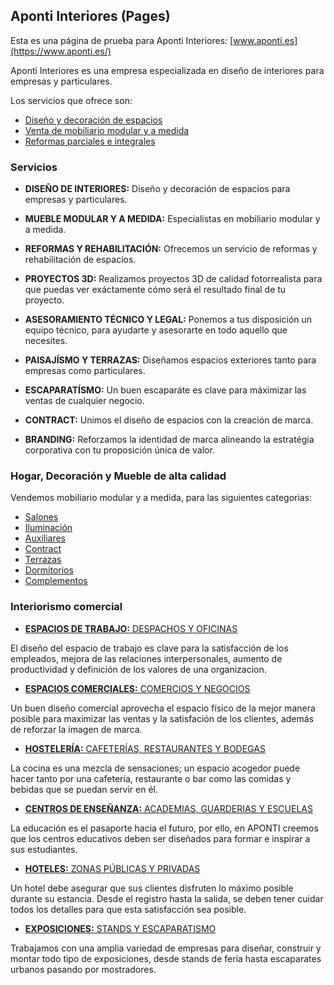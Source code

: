 ## Aponti Interiores (Pages)

Esta es una página de prueba para Aponti Interiores: [www.aponti.es](https://www.aponti.es/)

Aponti Interiores es una empresa especializada en diseño de interiores para empresas y particulares.

Los servicios que ofrece son:
- [Diseño y decoración de espacios](https://www.aponti.es/)
- [Venta de mobiliario modular y a medida](https://www.aponti.es/hogar)
- [Reformas parciales e integrales](https://www.aponti.es/)


### Servicios

- **DISEÑO DE INTERIORES:** Diseño y decoración de espacios para empresas y particulares.

- **MUEBLE MODULAR Y A MEDIDA:** Especialistas en mobiliario modular y a medida.

- **REFORMAS Y REHABILITACIÓN:** Ofrecemos un servicio de reformas y rehabilitación de espacios.

- **PROYECTOS 3D:** Realizamos proyectos 3D de calidad fotorrealista para que puedas ver exáctamente cómo será el resultado final de tu proyecto.

- **ASESORAMIENTO TÉCNICO Y LEGAL:** Ponemos a tus disposición un equipo técnico, para ayudarte y asesorarte en todo aquello que necesites.

- **PAISAJÍSMO Y TERRAZAS:** Diseñamos espacios exteriores tanto para empresas como particulares.

- **ESCAPARATÍSMO:** Un buen escaparáte es clave para máximizar las ventas de cualquier negocio.

- **CONTRACT:** Unimos el diseño de espacios con la creación de marca.

- **BRANDING:** Reforzamos la identidad de marca alineando la estratégia corporativa con tu proposición única de valor.


### Hogar, Decoración y Mueble de alta calidad

Vendemos mobiliario modular y a medida, para las siguientes categorias:

- [Salones](https://www.aponti.es/hogar/categorias/salones/1)
- [Iluminación](https://www.aponti.es/hogar/categorias/iluminacion/2)
- [Auxiliares](https://www.aponti.es/hogar/categorias/auxiliares/3)
- [Contract](https://www.aponti.es/hogar/categorias/contract/6)
- [Terrazas](https://www.aponti.es/hogar/categorias/terrazas/5)
- [Dormitorios](https://www.aponti.es/hogar/categorias/dormitorios/4)
- [Complementos](https://www.aponti.es/hogar/categorias/complementos/7)


### Interiorismo comercial

- [**ESPACIOS DE TRABAJO:** DESPACHOS Y OFICINAS](https://www.aponti.es/negocios)

El diseño del espacio de trabajo es clave para la satisfacción de los empleados, mejora de las relaciones interpersonales, aumento de productividad y definición de los valores de una organizacion.


- [**ESPACIOS COMERCIALES:** COMERCIOS Y NEGOCIOS](https://www.aponti.es/negocios)

Un buen diseño comercial aprovecha el espacio físico de la mejor manera posible para maximizar las ventas y la satisfación de los clientes, además de reforzar la imagen de marca.

- [**HOSTELERÍA:** CAFETERÍAS, RESTAURANTES Y BODEGAS](https://www.aponti.es/negocios)

La cocina es una mezcla de sensaciones; un espacio acogedor puede hacer tanto por una cafetería, restaurante o bar como las comidas y bebidas que se puedan servir en él.

- [**CENTROS DE ENSEÑANZA:** ACADEMIAS, GUARDERIAS Y ESCUELAS](https://www.aponti.es/negocios)

La educación es el pasaporte hacia el futuro, por ello, en APONTI creemos que los centros educativos deben ser diseñados para formar e inspirar a sus estudiantes.

- [**HOTELES:** ZONAS PÚBLICAS Y PRIVADAS](https://www.aponti.es/negocios)

Un hotel debe asegurar que sus clientes disfruten lo máximo posible durante su estancia. Desde el registro hasta la salida, se deben tener cuidar todos los detalles para que esta satisfacción sea posible.

- [**EXPOSICIONES:** STANDS Y ESCAPARATISMO](https://www.aponti.es/negocios)

Trabajamos con una amplia variedad de empresas para diseñar, construir y montar todo tipo de exposiciones, desde stands de feria hasta escaparates urbanos pasando por mostradores.

